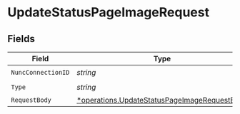 # UpdateStatusPageImageRequest


## Fields

| Field                                                                                                       | Type                                                                                                        | Required                                                                                                    | Description                                                                                                 |
| ----------------------------------------------------------------------------------------------------------- | ----------------------------------------------------------------------------------------------------------- | ----------------------------------------------------------------------------------------------------------- | ----------------------------------------------------------------------------------------------------------- |
| `NuncConnectionID`                                                                                          | *string*                                                                                                    | :heavy_check_mark:                                                                                          | N/A                                                                                                         |
| `Type`                                                                                                      | *string*                                                                                                    | :heavy_check_mark:                                                                                          | N/A                                                                                                         |
| `RequestBody`                                                                                               | [*operations.UpdateStatusPageImageRequestBody](../../models/operations/updatestatuspageimagerequestbody.md) | :heavy_minus_sign:                                                                                          | N/A                                                                                                         |